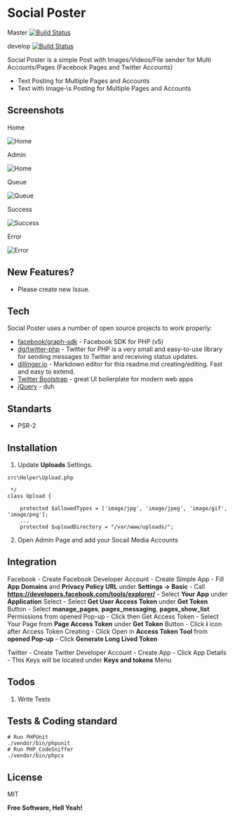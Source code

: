 # Social Poster 
Master [![Build Status](https://travis-ci.com/kzorluoglu/Social-Poster.svg?branch=master)](https://travis-ci.com/kzorluoglu/socialposter)

develop [![Build Status](https://travis-ci.com/kzorluoglu/Social-Poster.svg?branch=develop)](https://travis-ci.com/kzorluoglu/Social-Poster)


Social Poster is a simple Post with Images/Videos/File sender for Multi Accounts/Pages (Facebook Pages and Twitter Accounts)

  - Text Posting for Multiple Pages and Accounts
  - Text with Image-\s Posting for Multiple Pages and Accounts

## Screenshots
Home

![Home](https://i.ibb.co/pfMDSWS/Home.png)

Admin

![Home](https://i.ibb.co/XW1hxSr/Admin.png)

Queue

![Queue](https://i.ibb.co/fF3JJFV/Queue.png)

Success

![Success](https://i.ibb.co/0n0m95q/Success.png)

Error

![Error](https://i.ibb.co/HzHGMyC/Error.png)

 
## New Features?

  - Please create new Issue.

## Tech

Social Poster uses a number of open source projects to work properly:

*   [facebook/graph-sdk] - Facebook SDK for PHP (v5)
*   [dg/twitter-php] - Twitter for PHP is a very small and easy-to-use library for sending messages to Twitter and receiving status updates.
*   [dillinger.io] - Markdown editor for this readme.md creating/editing. Fast and easy to extend.
*   [Twitter Bootstrap] - great UI boilerplate for modern web apps
*   [jQuery] - duh

## Standarts

*   PSR-2

## Installation

1.  Update **Uploads** Settings.
```
src\Helper\Upload.php
```
```
 */
class Upload {

    protected $allowedTypes = ['image/jpg', 'image/jpeg', 'image/gif', 'image/png'];
    ...
    protected $uploadDirectory = "/var/www/uploads/";
```
2.  Open Admin Page and add your Socail Media Accounts
    
## Integration

Facebook
    - Create Facebook Developer Account
        - Create Simple App
            - Fill **App Domains** and **Privacy Policy URL**  under **Settings -> Basic**
            - Call **https://developers.facebook.com/tools/explorer/**
            - Select **Your App** under **Application** Select
            - Select **Get User Access Token** under **Get Token** Button
                - Select **manage_pages**, **pages_messaging**, **pages_show_list** Permissions from opened Pop-up
                - Click then Get Access Token
            - Select Your Page from **Page Access Token** under **Get Token** Button
            - Click **i** icon after Access Token Creating
            - Click Open in **Access Token Tool** from **opened Pop-up**
            - Click **Generate Long Lived Token**

Twitter
    - Create Twitter Developer Account
    - Create App
        - Click App Details 
        - This Keys will be located under **Keys and tokens** Menu

## Todos

1. Write Tests

## Tests & Coding standard

```
# Run PHPUnit
./vendor/bin/phpunit
# Run PHP_CodeSniffer
./vendor/bin/phpcs
```

License
----

MIT


**Free Software, Hell Yeah!**

[//]: # (These are reference links used in the body of this note and get stripped out when the markdown processor does its job. There is no need to format nicely because it shouldn't be seen. Thanks SO - http://stackoverflow.com/questions/4823468/store-comments-in-markdown-syntax)

   [facebook/graph-sdk]: <https://github.com/facebook/php-graph-sdk>
   [dg/twitter-php]: <https://github.com/dg/twitter-php>
   [dillinger.io]: <https://dillinger.io/>
   [Twitter Bootstrap]: <http://twitter.github.com/bootstrap/>
   [jQuery]: <http://jquery.com>
  
